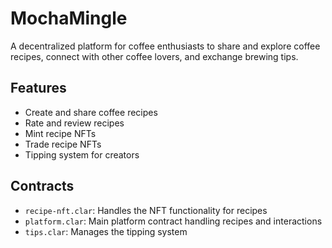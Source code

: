# MochaMingle
A decentralized platform for coffee enthusiasts to share and explore coffee recipes, connect with other coffee lovers, and exchange brewing tips.

## Features
- Create and share coffee recipes
- Rate and review recipes
- Mint recipe NFTs
- Trade recipe NFTs
- Tipping system for creators

## Contracts
- `recipe-nft.clar`: Handles the NFT functionality for recipes
- `platform.clar`: Main platform contract handling recipes and interactions
- `tips.clar`: Manages the tipping system
